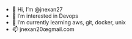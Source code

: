- 👋 Hi, I’m @jnexan27
- 👀 I’m interested in Devops
- 🌱 I’m currently learning aws, git, docker, unix
- 📫 jnexan20œgmail.com

<!---
jnexan27/jnexan27 is a ✨ special ✨ repository because its `README.md` (this file) appears on your GitHub profile.
You can click the Preview link to take a look at your changes.
--->

